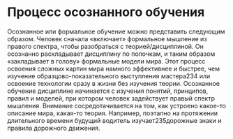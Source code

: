# Процесс осознанного обучения

Осознанное или формальное обучение можно представить следующим образом. Человек сначала «включает» формальное мышление из правого спектра, чтобы разобраться с теорией/дисциплиной. Он осознанно раскладывает дисциплину по полочкам, и таким образом «закладывает в голову» формальные модели мира. Этот процесс освоения сложных картин мира намного эффективнее и быстрее, чем изучение образцово-показательного выступления мастера234 или освоение технологии сразу в жизни без изучения теории.
Осознанное обучение дисциплине начинается с изучения понятий, принципов, правил и моделей, при котором человек задействует правый спектр мышления. Внимание сосредотачивается на том, как устроено какое-то описание мира, какая-то теория. Например, поэтапно на протяжении длительного времени будущий водитель изучает235дорожные знаки и правила дорожного движения.
